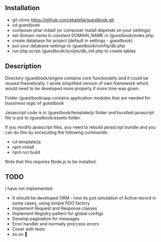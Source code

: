 ## Installation

* git clone https://github.com/ekatella/guestbook.git
* cd guestbook 
* composer.phar install (or composer install depends on your settings)
* set domain name in constant DOMAIN_NAME in /guestbook/index.php
* create database for project (default in settings - guestbook)
* put your database settings to /guestbook/config/db.php
* run php script /guestbook/scripts/db_init.php to create tables 

## Description

Directory /guestbook/engine contains core functionality and it could be reused theoretically. 
I wrote simplified version of own framework which would need to be developed more properly if more time was given. 

Folder /guestbook/app contains application modules that are  needed for bussiness logic of guestbook

Javascript code is in /guestbook/template/js folder and bundled javascript file is put to /guestbook/assets folder.

If you modify javascript files, you need to rebuild javascript bundle and you can do this by excecuting the following commands:

* cd template/js
* npm install
* npm run build

 Note that this requires Node.js to be installed.
 
## TODO

I have not implemented: 

* It should be developed ORM - now its just simulation of Active record in some cases, using simple PDO factory
* Implement Request and Response classes
* Implement Registry pattern for global configs
* Develop pagination for messages
* Error handler and normally proccess errors
* Cover with tests
* so on :slightly_smiling_face:


